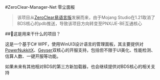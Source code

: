 #ZeroClear-Manager-Net 零尘面板

>该项目从[ZeroClear易语言版](https://github.com/Litezero/ZeroClear-Manager)发展而来，由于Mojang Studio在1.21取消了BDS核心的pdb推送，导致该项目方向转变至PNX/JE-BE互通核心

##🤔这是用来干什么的项目？

这是一个基于C# WPF，使用WinUI3设计语言的管理面板，其主要提供对[PowerNukkitX](https://github.com/PowerNukkitX/PowerNukkitX)、[Geyser](https://github.com/GeyserMC/Geyser)双核心的开服支持，包括但不限于UI美化、性能检测、估算人数、一键开服等功能。

如果未来有其他相对BDS的第三方新加载器，也会继续提供对BDS核心的相关支持
